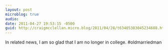 ```yaml
---
layout: post
microblog: true
audio: 
date: 2011-04-27 19:53:15 -0500
guid: http://craigmcclellan.micro.blog/2011/04/28/t63405383045234688.html
---
```

In related news, I am so glad that I am no longer in college. #oldmarriedman
